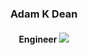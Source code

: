 <center>
  <h3>Adam K Dean</h3>
  <h4>Engineer</4>
  
  <a href="twitter.com/imdsm">
    <img src="https://github-readme-stats.vercel.app/api?username=adamkdean&show_icons=true&count_private=true&include_all_commits=true&disable_animations=true&hide_border=true&icon_color=0ecc5f&text_color=333333&title_color=333333">
  </a>
</center>
